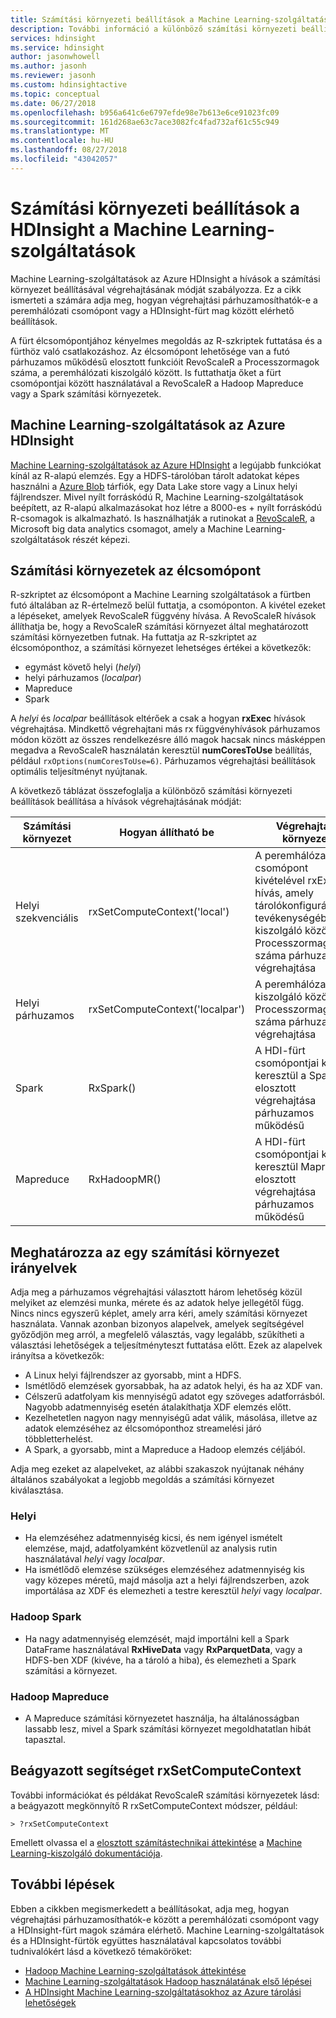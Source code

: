 ```yaml
---
title: Számítási környezeti beállítások a Machine Learning-szolgáltatásokhoz a HDInsight – Azure
description: További információ a különböző számítási környezeti beállítások a Machine Learning-szolgáltatásokkal a felhasználók rendelkezésére a HDInsight
services: hdinsight
ms.service: hdinsight
author: jasonwhowell
ms.author: jasonh
ms.reviewer: jasonh
ms.custom: hdinsightactive
ms.topic: conceptual
ms.date: 06/27/2018
ms.openlocfilehash: b956a641c6e6797efde98e7b613e6ce91023fc09
ms.sourcegitcommit: 161d268ae63c7ace3082fc4fad732af61c55c949
ms.translationtype: MT
ms.contentlocale: hu-HU
ms.lasthandoff: 08/27/2018
ms.locfileid: "43042057"
---
```

# <a name="compute-context-options-for-ml-services-on-hdinsight"></a>Számítási környezeti beállítások a HDInsight a Machine Learning-szolgáltatások

Machine Learning-szolgáltatások az Azure HDInsight a hívások a számítási környezet beállításával végrehajtásának módját szabályozza. Ez a cikk ismerteti a számára adja meg, hogyan végrehajtási párhuzamosíthatók-e a peremhálózati csomópont vagy a HDInsight-fürt mag között elérhető beállítások.

A fürt élcsomópontjához kényelmes megoldás az R-szkriptek futtatása és a fürthöz való csatlakozáshoz. Az élcsomópont lehetősége van a futó párhuzamos működésű elosztott funkcióit RevoScaleR a Processzormagok száma, a peremhálózati kiszolgáló között. Is futtathatja őket a fürt csomópontjai között használatával a RevoScaleR a Hadoop Mapreduce vagy a Spark számítási környezetek.

## <a name="ml-services-on-azure-hdinsight"></a>Machine Learning-szolgáltatások az Azure HDInsight
[Machine Learning-szolgáltatások az Azure HDInsight](r-server-overview.md) a legújabb funkciókat kínál az R-alapú elemzés. Egy a HDFS-tárolóban tárolt adatokat képes használni a [Azure Blob](../../storage/common/storage-introduction.md "Azure Blob storage") tárfiók, egy Data Lake store vagy a Linux helyi fájlrendszer. Mivel nyílt forráskódú R, Machine Learning-szolgáltatások beépített, az R-alapú alkalmazásokat hoz létre a 8000-es + nyílt forráskódú R-csomagok is alkalmazható. Is használhatják a rutinokat a [RevoScaleR](https://docs.microsoft.com/machine-learning-server/r-reference/revoscaler/revoscaler), a Microsoft big data analytics csomagot, amely a Machine Learning-szolgáltatások részét képezi.  

## <a name="compute-contexts-for-an-edge-node"></a>Számítási környezetek az élcsomópont
R-szkriptet az élcsomópont a Machine Learning szolgáltatások a fürtben futó általában az R-értelmező belül futtatja, a csomóponton. A kivétel ezeket a lépéseket, amelyek RevoScaleR függvény hívása. A RevoScaleR hívások állíthatja be, hogy a RevoScaleR számítási környezet által meghatározott számítási környezetben futnak.  Ha futtatja az R-szkriptet az élcsomóponthoz, a számítási környezet lehetséges értékei a következők:

- egymást követő helyi (*helyi*)
- helyi párhuzamos (*localpar*)
- Mapreduce
- Spark

A *helyi* és *localpar* beállítások eltérőek a csak a hogyan **rxExec** hívások végrehajtása. Mindkettő végrehajtani más rx függvényhívások párhuzamos módon között az összes rendelkezésre álló magok hacsak nincs másképpen megadva a RevoScaleR használatán keresztül **numCoresToUse** beállítás, például `rxOptions(numCoresToUse=6)`. Párhuzamos végrehajtási beállítások optimális teljesítményt nyújtanak.

A következő táblázat összefoglalja a különböző számítási környezeti beállítások beállítása a hívások végrehajtásának módját:

| Számítási környezet  | Hogyan állítható be                      | Végrehajtási környezet                        |
| ---------------- | ------------------------------- | ---------------------------------------- |
| Helyi szekvenciális | rxSetComputeContext('local')    | A peremhálózati csomópont kivételével rxExec hívás, amely tárolókonfigurációhoz tevékenységében kiszolgáló között a Processzormagok száma párhuzamos végrehajtása |
| Helyi párhuzamos   | rxSetComputeContext('localpar') | A peremhálózati kiszolgáló között a Processzormagok száma párhuzamos végrehajtása |
| Spark            | RxSpark()                       | A HDI-fürt csomópontjai között keresztül a Spark elosztott végrehajtása párhuzamos működésű |
| Mapreduce       | RxHadoopMR()                    | A HDI-fürt csomópontjai között keresztül Mapreduce elosztott végrehajtása párhuzamos működésű |

## <a name="guidelines-for-deciding-on-a-compute-context"></a>Meghatározza az egy számítási környezet irányelvek

Adja meg a párhuzamos végrehajtási választott három lehetőség közül melyiket az elemzési munka, mérete és az adatok helye jellegétől függ. Nincs nincs egyszerű képlet, amely arra kéri, amely számítási környezet használata. Vannak azonban bizonyos alapelvek, amelyek segítségével győződjön meg arról, a megfelelő választás, vagy legalább, szűkítheti a választási lehetőségek a teljesítményteszt futtatása előtt. Ezek az alapelvek irányítsa a következők:

- A Linux helyi fájlrendszer az gyorsabb, mint a HDFS.
- Ismétlődő elemzések gyorsabbak, ha az adatok helyi, és ha az XDF van.
- Célszerű adatfolyam kis mennyiségű adatot egy szöveges adatforrásból. Nagyobb adatmennyiség esetén átalakíthatja XDF elemzés előtt.
- Kezelhetetlen nagyon nagy mennyiségű adat válik, másolása, illetve az adatok elemzéséhez az élcsomóponthoz streamelési járó többletterhelést.
- A Spark, a gyorsabb, mint a Mapreduce a Hadoop elemzés céljából.

Adja meg ezeket az alapelveket, az alábbi szakaszok nyújtanak néhány általános szabályokat a legjobb megoldás a számítási környezet kiválasztása.

### <a name="local"></a>Helyi
* Ha elemzéséhez adatmennyiség kicsi, és nem igényel ismételt elemzése, majd, adatfolyamként közvetlenül az analysis rutin használatával *helyi* vagy *localpar*.
* Ha ismétlődő elemzése szükséges elemzéséhez adatmennyiség kis vagy közepes méretű, majd másolja azt a helyi fájlrendszerben, azok importálása az XDF és elemezheti a testre keresztül *helyi* vagy *localpar*.

### <a name="hadoop-spark"></a>Hadoop Spark
* Ha nagy adatmennyiség elemzését, majd importálni kell a Spark DataFrame használatával **RxHiveData** vagy **RxParquetData**, vagy a HDFS-ben XDF (kivéve, ha a tároló a hiba), és elemezheti a Spark számítási a környezet.

### <a name="hadoop-map-reduce"></a>Hadoop Mapreduce
* A Mapreduce számítási környezetet használja, ha általánosságban lassabb lesz, mivel a Spark számítási környezet megoldhatatlan hibát tapasztal.  

## <a name="inline-help-on-rxsetcomputecontext"></a>Beágyazott segítséget rxSetComputeContext
További információkat és példákat RevoScaleR számítási környezetek lásd: a beágyazott megkönnyítő R rxSetComputeContext módszer, például:

    > ?rxSetComputeContext

Emellett olvassa el a [elosztott számítástechnikai áttekintése](https://docs.microsoft.com/machine-learning-server/r/how-to-revoscaler-distributed-computing) a [Machine Learning-kiszolgáló dokumentációja](https://docs.microsoft.com/machine-learning-server/).

## <a name="next-steps"></a>További lépések
Ebben a cikkben megismerkedett a beállításokat, adja meg, hogyan végrehajtási párhuzamosíthatók-e között a peremhálózati csomópont vagy a HDInsight-fürt magok számára elérhető. Machine Learning-szolgáltatások és a HDInsight-fürtök együttes használatával kapcsolatos további tudnivalókért lásd a következő témaköröket:

* [Hadoop Machine Learning-szolgáltatások áttekintése](r-server-overview.md)
* [Machine Learning-szolgáltatások Hadoop használatának első lépései](r-server-get-started.md)
* [A HDInsight Machine Learning-szolgáltatásokhoz az Azure tárolási lehetőségek](r-server-storage.md)

